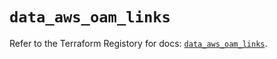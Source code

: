 # `data_aws_oam_links`

Refer to the Terraform Registory for docs: [`data_aws_oam_links`](https://registry.terraform.io/providers/hashicorp/aws/4.66.0/docs/data-sources/oam_links).

